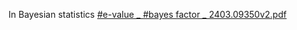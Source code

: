 In Bayesian statistics
[#e-value _ #bayes factor _ 2403.09350v2.pdf](https://github.com/user-attachments/files/17055651/e-value._.bayes.factor._.2403.09350v2.pdf)

